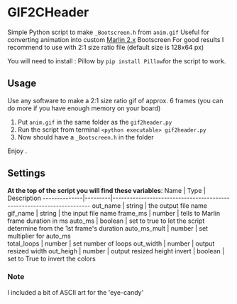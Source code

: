 # GIF2CHeader
Simple Python script to make `_Bootscreen.h` from `anim.gif`
Useful for converting animation into custom [Marlin 2.x](https://marlinfw.org/) Bootscreen
For good results I recommend to use with 2:1 size ratio file (default size is 128x64 px)

You will need to install :
Pillow by `pip install Pillow`for the script to work.
## Usage

Use any software to make a 2:1 size ratio gif of approx. 6 frames (you can do more if you have enough memory on your board)

 1. Put `anim.gif` in the same folder as the `gif2header.py`
 2. Run the script from terminal `<python executable> gif2header.py`
 3. Now should have a `_Bootscreen.h` in the folder

Enjoy .

## Settings
**At the top of the script you will find these variables**:
Name 					| Type 		| Description
--------------|---------|----------------------------------------------------------------------
out_name			| string	|	the output file name
gif_name      | string	|	the input file name
frame_ms      | number	|	tells to Marlin frame duration in ms
auto_ms       | boolean | set to true to let the script determine from the 1st frame's duration
auto_ms_mult	| number	|	set multiplier for auto_ms 	
total_loops		| number	|	set number of loops
out_width			| number	|	output resized width
out_heigh			| number	|	output resized height
invert				| boolean | set to True to invert the colors

### Note
I included a bit of ASCII art for the 'eye-candy'
